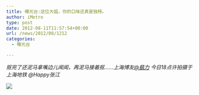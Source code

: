 ```yaml
---
title: 曝光台:这位大姐，你的口味还真是独特。
author: iMetro
type: post
date: 2012-08-11T11:57:54+00:00
url: /news/2012/08/1212
categories:
  - 曝光台

---
```

_抠完了还泥马拿嘴边儿闻闻，再泥马接着抠……上海博友[@翡力][1] 今日18点许拍摄于上海地铁 @Happy张江_

![][2]

 [1]: http://weibo.com/n/%E7%BF%A1%E5%8A%9B
 [2]: http://ww3.sinaimg.cn/bmiddle/a180de74gw1dvszedkms9j.jpg